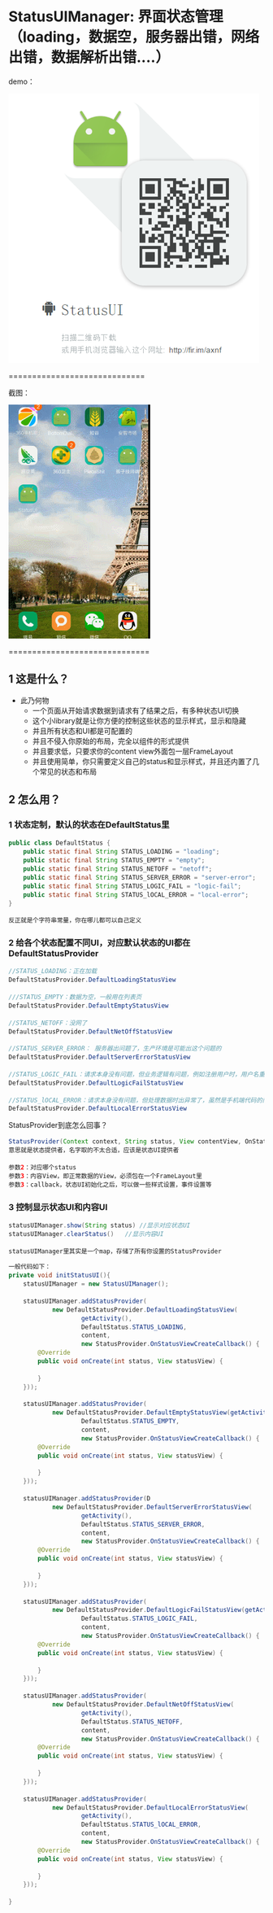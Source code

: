 StatusUIManager:  界面状态管理（loading，数据空，服务器出错，网络出错，数据解析出错....）
===================================================


demo：

![](doc/11.png)

=============================

截图：

![](doc/22.gif)

==============================

## 1 这是什么？

* 此乃何物
    * 一个页面从开始请求数据到请求有了结果之后，有多种状态UI切换
    * 这个小library就是让你方便的控制这些状态的显示样式，显示和隐藏
    * 并且所有状态和UI都是可配置的
    * 并且不侵入你原始的布局，完全以组件的形式提供
    * 并且要求低，只要求你的content view外面包一层FrameLayout
    * 并且使用简单，你只需要定义自己的status和显示样式，并且还内置了几个常见的状态和布局

## 2 怎么用？

### 1 状态定制，默认的状态在DefaultStatus里

```java
public class DefaultStatus {
    public static final String STATUS_LOADING = "loading";
    public static final String STATUS_EMPTY = "empty";
    public static final String STATUS_NETOFF = "netoff";
    public static final String STATUS_SERVER_ERROR = "server-error";
    public static final String STATUS_LOGIC_FAIL = "logic-fail";
    public static final String STATUS_lOCAL_ERROR = "local-error";
}

反正就是个字符串常量，你在哪儿都可以自己定义

```

### 2 给各个状态配置不同UI，对应默认状态的UI都在DefaultStatusProvider


```java
//STATUS_LOADING：正在加载
DefaultStatusProvider.DefaultLoadingStatusView

///STATUS_EMPTY：数据为空，一般用在列表页
DefaultStatusProvider.DefaultEmptyStatusView

//STATUS_NETOFF：没网了
DefaultStatusProvider.DefaultNetOffStatusView

//STATUS_SERVER_ERROR： 服务器出问题了，生产环境是可能出这个问题的
DefaultStatusProvider.DefaultServerErrorStatusView

//STATUS_LOGIC_FAIL：请求本身没有问题，但业务逻辑有问题，例如注册用户时，用户名重复，一般都会带个业务code
DefaultStatusProvider.DefaultLogicFailStatusView

//STATUS_lOCAL_ERROR：请求本身没有问题，但处理数据时出异常了，虽然是手机端代码的问题，但大多数是服务器json给的不规范
DefaultStatusProvider.DefaultLocalErrorStatusView
```

StatusProvider到底怎么回事？
```java
StatusProvider(Context context, String status, View contentView, OnStatusViewCreateCallback callback)
意思就是状态提供者，名字取的不太合适，应该是状态UI提供者

参数2：对应哪个status
参数3：内容View，即正常数据的View，必须包在一个FrameLayout里
参数3：callback，状态UI初始化之后，可以做一些样式设置，事件设置等
```

### 3 控制显示状态UI和内容UI

```java
statusUIManager.show(String status) //显示对应状态UI
statusUIManager.clearStatus()   //显示内容UI

statusUIManager里其实是一个map，存储了所有你设置的StatusProvider
```

```java
一般代码如下：
private void initStatusUI(){
    statusUIManager = new StatusUIManager();

    statusUIManager.addStatusProvider(
            new DefaultStatusProvider.DefaultLoadingStatusView(
                    getActivity(),
                    DefaultStatus.STATUS_LOADING,
                    content,
                    new StatusProvider.OnStatusViewCreateCallback() {
        @Override
        public void onCreate(int status, View statusView) {

        }
    }));

    statusUIManager.addStatusProvider(
            new DefaultStatusProvider.DefaultEmptyStatusView(getActivity(),
                    DefaultStatus.STATUS_EMPTY,
                    content,
                    new StatusProvider.OnStatusViewCreateCallback() {
        @Override
        public void onCreate(int status, View statusView) {

        }
    }));

    statusUIManager.addStatusProvider(D
            new DefaultStatusProvider.DefaultServerErrorStatusView(
                    getActivity(),
                    DefaultStatus.STATUS_SERVER_ERROR,
                    content,
                    new StatusProvider.OnStatusViewCreateCallback() {
        @Override
        public void onCreate(int status, View statusView) {

        }
    }));

    statusUIManager.addStatusProvider(
            new DefaultStatusProvider.DefaultLogicFailStatusView(getActivity(),
                    DefaultStatus.STATUS_LOGIC_FAIL,
                    content,
                    new StatusProvider.OnStatusViewCreateCallback() {
        @Override
        public void onCreate(int status, View statusView) {

        }
    }));

    statusUIManager.addStatusProvider(
            new DefaultStatusProvider.DefaultNetOffStatusView(
                    getActivity(),
                    DefaultStatus.STATUS_NETOFF,
                    content,
                    new StatusProvider.OnStatusViewCreateCallback() {
        @Override
        public void onCreate(int status, View statusView) {

        }
    }));

    statusUIManager.addStatusProvider(
            new DefaultStatusProvider.DefaultLocalErrorStatusView(
                    getActivity(),
                    DefaultStatus.STATUS_lOCAL_ERROR,
                    content,
                    new StatusProvider.OnStatusViewCreateCallback() {
        @Override
        public void onCreate(int status, View statusView) {

        }
    }));

}


```

